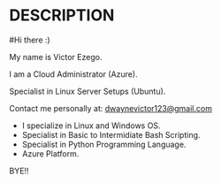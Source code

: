 # DESCRIPTION

#Hi there :)

My name is Victor Ezego.

I am a Cloud Administrator (Azure).

Specialist in Linux Server Setups (Ubuntu).

Contact me personally at: dwaynevictor123@gmail.com
  -  I specialize in Linux and Windows OS.
  -  Specialist in Basic to Intermidiate Bash Scripting.
  -  Specialist in Python Programming Language.
  -  Azure Platform.


BYE!!
